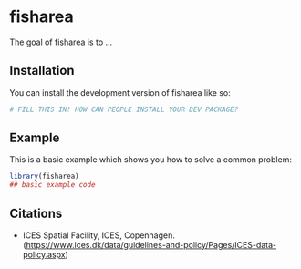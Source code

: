 
# fisharea

<!-- badges: start -->
<!-- badges: end -->

The goal of fisharea is to ...

## Installation

You can install the development version of fisharea like so:

``` r
# FILL THIS IN! HOW CAN PEOPLE INSTALL YOUR DEV PACKAGE?
```

## Example

This is a basic example which shows you how to solve a common problem:

``` r
library(fisharea)
## basic example code
```

## Citations
- ICES Spatial Facility, ICES, Copenhagen. (https://www.ices.dk/data/guidelines-and-policy/Pages/ICES-data-policy.aspx)
